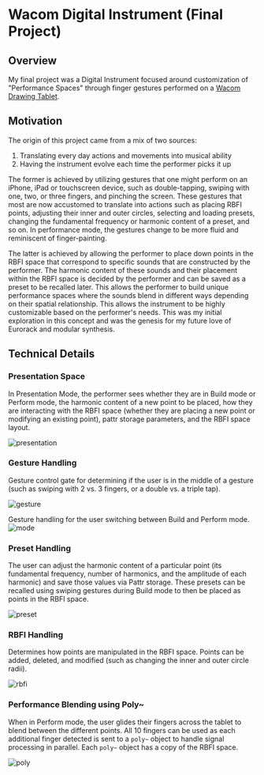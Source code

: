 # Wacom Digital Instrument (Final Project)

## Overview

My final project was a Digital Instrument focused around customization of "Performance Spaces" through finger gestures performed on a [Wacom Drawing Tablet](https://www.wacom.com/en-us/products/pen-tablets/wacom-intuos-pro).

## Motivation

The origin of this project came from a mix of two sources:

1. Translating every day actions and movements into musical ability
2. Having the instrument evolve each time the performer picks it up

The former is achieved by utilizing gestures that one might perform on an iPhone, iPad or touchscreen device, such as double-tapping, swiping with one, two, or three fingers, and pinching the screen. These gestures that most are now accustomed to translate into actions such as placing RBFI points, adjusting their inner and outer circles, selecting and loading presets, changing the fundamental frequency or harmonic content of a preset, and so on. In performance mode, the gestures change to be more fluid and reminiscent of finger-painting.

The latter is achieved by allowing the performer to place down points in the RBFI space that correspond to specific sounds that are constructed by the performer. The harmonic content of these sounds and their placement within the RBFI space is decided by the performer and can be saved as a preset to be recalled later. This allows the performer to build unique performance spaces where the sounds blend in different ways depending on their spatial relationship. This allows the instrument to be highly customizable based on the performer's needs. This was my initial exploration in this concept and was the genesis for my future love of Eurorack and modular synthesis.

## Technical Details

### Presentation Space

In Presentation Mode, the performer sees whether they are in Build mode or Perform mode, the harmonic content of a new point to be placed, how they are interacting with the RBFI space (whether they are placing a new point or modifying an existing point), pattr storage parameters, and the RBFI space layout.

![presentation](../media/final/main-presentation.PNG)

### Gesture Handling

Gesture control gate for determining if the user is in the middle of a gesture (such as swiping with 2 vs. 3 fingers, or a double vs. a triple tap).

![gesture](../media/final/gesture-handler.PNG)

Gesture handling for the user switching between Build and Perform mode.
![mode](../media/final/mode-handler.PNG)

### Preset Handling

The user can adjust the harmonic content of a particular point (its fundamental frequency, number of harmonics, and the amplitude of each harmonic) and save those values via Pattr storage. These presets can be recalled using swiping gestures during Build mode to then be placed as points in the RBFI space.

![preset](../media/final/preset-handler.PNG)

### RBFI Handling

Determines how points are manipulated in the RBFI space. Points can be added, deleted, and modified (such as changing the inner and outer circle radii).

![rbfi](../media/final/rbfi-handler.PNG)

### Performance Blending using Poly~

When in Perform mode, the user glides their fingers across the tablet to blend between the different points. All 10 fingers can be used as each additional finger detected is sent to a `poly~` object to handle signal processing in parallel. Each `poly~` object has a copy of the RBFI space.

![poly](../media/final/poly-handler.PNG)
